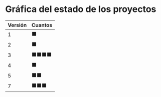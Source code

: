 # Gráfica del estado de los proyectos


| Versión | Cuantos               |
|---------|-----------------------|
| 1 | ⬛|
| 2 | ⬛|
| 3 | ⬛⬛⬛⬛|
| 4 | ⬛|
| 5 | ⬛⬛|
| 7 | ⬛⬛⬛|

